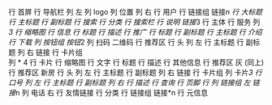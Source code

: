 行 首屏
    行 导航栏
        列 左
            列 logo
            列 位置
        列 右
            行 用户
            行 链接组
                链接*n
    行 大标题
        行 主标题
        行 副标题
    行 搜索
        行 分类
        行 搜索栏
    行 说明
        链接*3
行 主体
    行 服务
        列*3 
            行 缩略图
            行 信息
                行 标题
                行 描述
    行 推广
        行 标题
            行 副标题
            行 主标题
        行 介绍
        行 下载
            列 按钮组
                按钮*2
            列 扫码
                二维码
    行 推荐区
        行 头
            列 左
                行 主标题
                行 副标题
            列 右
                链接
        行 卡片组   
            列 * 4 
                行 卡片
                    行 缩略图
                    行 文字
                        行 标题
                        行 描述
                行 其他信息
    行 推荐区 灰 (同上)
    行 推荐区 新房
        行 头
            列 左
                行 主标题
                行 副标题
            列 右
                链接
        行 卡片组
            列 卡片*3
    行 口号
        列 左
            行 主标题
            行 副标题
        列 右
            行 描述
            行 查询
行 页脚
    行 
        列 链接组 左
            链接*n
        列 电话 右
    行 友情链接
        行 分类
        行 链接组
            链接*n
    行 元信息
